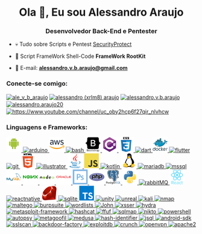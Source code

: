 <h1 align="center">Ola 👋, Eu sou Alessandro Araujo</h1>
<h3 align="center">Desenvolvedor Back-End e Pentester</h3>

- 💀 Tudo sobre Scripts e Pentest [SecurityProtect](https://www.instagram.com/secprotect/)

- 📜 Script FrameWork Shell-Code **FrameWork RootKit**
- 📧 E-mail: **alessandro.v.b.araujo@gmail.com** 
<h3 align="left">Conecte-se comigo:</h3>
<p align="left">
  
<a href="https://twitter.com/ale_v_b_araujo" target="blank"><img align="center" src="https://raw.githubusercontent.com/rahuldkjain/github-profile-readme-generator/master/src/images/icons/Social/twitter.svg" alt="ale_v_b_araujo" height="30" width="40" /></a>
<a href="https://linkedin.com/in/alessandro (xrlm8) araujo" target="blank"><img align="center" src="https://raw.githubusercontent.com/rahuldkjain/github-profile-readme-generator/master/src/images/icons/Social/linked-in-alt.svg" alt="alessandro (xrlm8) araujo" height="30" width="40" /></a>
<a href="https://fb.com/alessandro.v.b.araujo" target="blank"><img align="center" src="https://raw.githubusercontent.com/rahuldkjain/github-profile-readme-generator/master/src/images/icons/Social/facebook.svg" alt="alessandro.v.b.araujo" height="30" width="40" /></a>
<a href="https://instagram.com/alessandro.araujo20" target="blank"><img align="center" src="https://raw.githubusercontent.com/rahuldkjain/github-profile-readme-generator/master/src/images/icons/Social/instagram.svg" alt="alessandro.araujo20" height="30" width="40" /></a>
<a href="https://www.youtube.com/c/https://www.youtube.com/channel/uc_oby2hcp6f27qir_nlvhcw" target="blank"><img align="center" src="https://raw.githubusercontent.com/rahuldkjain/github-profile-readme-generator/master/src/images/icons/Social/youtube.svg" alt="https://www.youtube.com/channel/uc_oby2hcp6f27qir_nlvhcw" height="30" width="40" /></a>
</p>

<h3 align="left">Linguagens e Frameworks:</h3>
<p align="left"> <a href="https://developer.android.com" target="_blank" rel="noreferrer"> <img src="https://raw.githubusercontent.com/devicons/devicon/master/icons/android/android-original-wordmark.svg" alt="android" width="40" height="40"/> </a> <a href="https://www.arduino.cc/" target="_blank" rel="noreferrer"> <img src="https://cdn.worldvectorlogo.com/logos/arduino-1.svg" alt="arduino" width="40" height="40"/> </a> <a href="https://aws.amazon.com" target="_blank" rel="noreferrer"> <img src="https://raw.githubusercontent.com/devicons/devicon/master/icons/amazonwebservices/amazonwebservices-original-wordmark.svg" alt="aws" width="40" height="40"/> </a> <a href="https://www.gnu.org/software/bash/" target="_blank" rel="noreferrer"> <img src="https://www.vectorlogo.zone/logos/gnu_bash/gnu_bash-icon.svg" alt="bash" width="40" height="40"/> </a> <a href="https://getbootstrap.com" target="_blank" rel="noreferrer"> <img src="https://raw.githubusercontent.com/devicons/devicon/master/icons/bootstrap/bootstrap-plain-wordmark.svg" alt="bootstrap" width="40" height="40"/> </a> <a href="https://www.w3schools.com/cs/" target="_blank" rel="noreferrer"> <img src="https://raw.githubusercontent.com/devicons/devicon/master/icons/csharp/csharp-original.svg" alt="csharp" width="40" height="40"/> </a> <a href="https://www.w3schools.com/css/" target="_blank" rel="noreferrer"> <img src="https://raw.githubusercontent.com/devicons/devicon/master/icons/css3/css3-original-wordmark.svg" alt="css3" width="40" height="40"/> </a> <a href="https://dart.dev" target="_blank" rel="noreferrer"> <img src="https://www.vectorlogo.zone/logos/dartlang/dartlang-icon.svg" alt="dart" width="40" height="40"/> </a> <a href="https://www.docker.com/" target="_blank" rel="noreferrer"> <img src="https://raw.githubusercontent.com/devicons/devicon/master/icons/docker/docker-original-wordmark.svg" alt="docker" width="40" height="40"/> </a> <a href="https://flutter.dev" target="_blank" rel="noreferrer"> <img src="https://www.vectorlogo.zone/logos/flutterio/flutterio-icon.svg" alt="flutter" width="40" height="40"/> </a> <a href="https://git-scm.com/" target="_blank" rel="noreferrer"> <img src="https://www.vectorlogo.zone/logos/git-scm/git-scm-icon.svg" alt="git" width="40" height="40"/> </a> <a href="https://www.w3.org/html/" target="_blank" rel="noreferrer"> <img src="https://raw.githubusercontent.com/devicons/devicon/master/icons/html5/html5-original-wordmark.svg" alt="html5" width="40" height="40"/> </a> <a href="https://www.adobe.com/in/products/illustrator.html" target="_blank" rel="noreferrer"> <img src="https://www.vectorlogo.zone/logos/adobe_illustrator/adobe_illustrator-icon.svg" alt="illustrator" width="40" height="40"/> </a> <a href="https://www.java.com" target="_blank" rel="noreferrer"> <img src="https://raw.githubusercontent.com/devicons/devicon/master/icons/java/java-original.svg" alt="java" width="40" height="40"/> </a> <a href="https://developer.mozilla.org/en-US/docs/Web/JavaScript" target="_blank" rel="noreferrer"> <img src="https://raw.githubusercontent.com/devicons/devicon/master/icons/javascript/javascript-original.svg" alt="javascript" width="40" height="40"/> </a> <a href="https://kotlinlang.org" target="_blank" rel="noreferrer"> <img src="https://www.vectorlogo.zone/logos/kotlinlang/kotlinlang-icon.svg" alt="kotlin" width="40" height="40"/> </a> <a href="https://www.linux.org/" target="_blank" rel="noreferrer"> <img src="https://raw.githubusercontent.com/devicons/devicon/master/icons/linux/linux-original.svg" alt="linux" width="40" height="40"/> </a> <a href="https://mariadb.org/" target="_blank" rel="noreferrer"> <img src="https://www.vectorlogo.zone/logos/mariadb/mariadb-icon.svg" alt="mariadb" width="40" height="40"/> </a> <a href="https://www.microsoft.com/en-us/sql-server" target="_blank" rel="noreferrer"> <img src="https://www.svgrepo.com/show/303229/microsoft-sql-server-logo.svg" alt="mssql" width="40" height="40"/> </a> <a href="https://www.mysql.com/" target="_blank" rel="noreferrer"> <img src="https://raw.githubusercontent.com/devicons/devicon/master/icons/mysql/mysql-original-wordmark.svg" alt="mysql" width="40" height="40"/> </a> <a href="https://www.nginx.com" target="_blank" rel="noreferrer"> <img src="https://raw.githubusercontent.com/devicons/devicon/master/icons/nginx/nginx-original.svg" alt="nginx" width="40" height="40"/> </a> <a href="https://nodejs.org" target="_blank" rel="noreferrer"> <img src="https://raw.githubusercontent.com/devicons/devicon/master/icons/nodejs/nodejs-original-wordmark.svg" alt="nodejs" width="40" height="40"/> </a> <a href="https://www.oracle.com/" target="_blank" rel="noreferrer"> <img src="https://raw.githubusercontent.com/devicons/devicon/master/icons/oracle/oracle-original.svg" alt="oracle" width="40" height="40"/> </a> <a href="https://www.photoshop.com/en" target="_blank" rel="noreferrer"> <img src="https://raw.githubusercontent.com/devicons/devicon/master/icons/photoshop/photoshop-line.svg" alt="photoshop" width="40" height="40"/> </a> <a href="https://www.php.net" target="_blank" rel="noreferrer"> <img src="https://raw.githubusercontent.com/devicons/devicon/master/icons/php/php-original.svg" alt="php" width="40" height="40"/> </a> <a href="https://www.postgresql.org" target="_blank" rel="noreferrer"> <img src="https://raw.githubusercontent.com/devicons/devicon/master/icons/postgresql/postgresql-original-wordmark.svg" alt="postgresql" width="40" height="40"/> </a> <a href="https://www.python.org" target="_blank" rel="noreferrer"> <img src="https://raw.githubusercontent.com/devicons/devicon/master/icons/python/python-original.svg" alt="python" width="40" height="40"/> </a> <a href="https://www.rabbitmq.com" target="_blank" rel="noreferrer"> <img src="https://www.vectorlogo.zone/logos/rabbitmq/rabbitmq-icon.svg" alt="rabbitMQ" width="40" height="40"/> </a> <a href="https://reactjs.org/" target="_blank" rel="noreferrer"> <img src="https://raw.githubusercontent.com/devicons/devicon/master/icons/react/react-original-wordmark.svg" alt="react" width="40" height="40"/> </a> <a href="https://reactnative.dev/" target="_blank" rel="noreferrer"> <img src="https://reactnative.dev/img/header_logo.svg" alt="reactnative" width="40" height="40"/> </a> <a href="https://www.ruby-lang.org/en/" target="_blank" rel="noreferrer"> <img src="https://raw.githubusercontent.com/devicons/devicon/master/icons/ruby/ruby-original.svg" alt="ruby" width="40" height="40"/> </a> <a href="https://www.sqlite.org/" target="_blank" rel="noreferrer"> <img src="https://www.vectorlogo.zone/logos/sqlite/sqlite-icon.svg" alt="sqlite" width="40" height="40"/> </a> <a href="https://www.typescriptlang.org/" target="_blank" rel="noreferrer"> <img src="https://raw.githubusercontent.com/devicons/devicon/master/icons/typescript/typescript-original.svg" alt="typescript" width="40" height="40"/> </a> <a href="https://unity.com/" target="_blank" rel="noreferrer"> <img src="https://www.vectorlogo.zone/logos/unity3d/unity3d-icon.svg" alt="unity" width="40" height="40"/> </a> <a href="https://unrealengine.com/" target="_blank" rel="noreferrer"> <img src="https://raw.githubusercontent.com/kenangundogan/fontisto/036b7eca71aab1bef8e6a0518f7329f13ed62f6b/icons/svg/brand/unreal-engine.svg" alt="unreal" width="40" height="40"/> </a> 
<a href="https://www.kali.org/" target="_blank" rel="noreferrer"> <img src="https://www.kali.org/images/kali-logo.svg" alt="kali" width="40" height="40"/> </a> 
<a href="https://nmap.org/" target="_blank" rel="noreferrer"> <img src="https://www.kali.org/tools/nmap/images/nmap-logo.svg" alt="nmap" width="40" height="40"/> </a> 
<a href="https://www.maltego.com/" target="_blank" rel="noreferrer"> <img src="https://www.kali.org/tools/maltego/images/maltego-logo.svg" alt="maltego" width="40" height="40"/> </a> 
<a href="https://portswigger.net/" target="_blank" rel="noreferrer"> <img src="https://www.kali.org/tools/burpsuite/images/burpsuite-logo.svg" alt="burpsuite" width="40" height="40"/> </a> 
<a href="https://www.kali.org/tools/wordlists/" target="_blank" rel="noreferrer"> <img src="https://www.kali.org/tools/wordlists/images/wordlists-logo.svg" alt="wordlists" width="40" height="40"/> </a> 
<a href="https://www.kali.org/tools/john/#john-data" target="_blank" rel="noreferrer"> <img src="https://www.kali.org/tools/john/images/john-logo.svg" alt="John" width="40" height="40"/> </a> 
<a href="https://xsser.03c8.net/" target="_blank" rel="noreferrer"> <img src="https://xsser.03c8.net/xsser/xsser.png" alt="xsser" width="40" height="40"/> </a> 
<a href="https://www.kali.org/tools/hydra" target="_blank" rel="noreferrer"> <img src="https://www.kali.org/tools/hydra/images/hydra-logo.svg" alt="hydra" width="40" height="40"/> </a> 
<a href="https://www.metasploit.com/" target="_blank" rel="noreferrer"> <img src="https://www.kali.org/tools/metasploit-framework/images/metasploit-framework-logo.svg" alt="metasploit-framework" width="40" height="40"/> </a> 
<a href="https://hashcat.net/hashcat/" target="_blank" rel="noreferrer"> <img src="https://www.kali.org/tools/hashcat/images/hashcat-logo.svg" alt="hashcat" width="40" height="40"/> </a> 
<a href="https://github.com/ffuf/ffuf" target="_blank" rel="noreferrer"> <img src="https://www.kali.org/tools/ffuf/images/ffuf-logo.svg" alt="ffuf" width="40" height="40"/> </a> 
<a href="https://sqlmap.org/" target="_blank" rel="noreferrer"> <img src="https://www.kali.org/tools/sqlmap/images/sqlmap-logo.svg" alt="sqlmap" width="40" height="40"/> </a> 
<a href="https://github.com/sullo/nikto" target="_blank" rel="noreferrer"> <img src="https://www.kali.org/tools/nikto/images/nikto-logo.svg" alt="nikto" width="40" height="40"/> </a> 
<a href="https://microsoft.com/powershell" target="_blank" rel="noreferrer"> <img src="https://www.kali.org/tools/powershell/images/powershell-logo.svg" alt="powershell" width="40" height="40"/> </a> 
<a href="https://www.sleuthkit.org/autopsy/" target="_blank" rel="noreferrer"> <img src="https://www.kali.org/tools/autopsy/images/autopsy-logo.svg" alt="autopsy" width="40" height="40"/> </a> 
<a href="https://github.com/opsdisk/metagoofil" target="_blank" rel="noreferrer"> <img src="https://www.kali.org/tools/metagoofil/images/metagoofil-logo.svg" alt="metagoofil" width="40" height="40"/> </a> 
<a href="http://foofus.net/?page_id=51" target="_blank" rel="noreferrer"> <img src="https://www.kali.org/tools/medusa/images/medusa-logo.svg" alt="medusa" width="40" height="40"/> </a> 
<a href="https://github.com/blackploit/hash-identifier" target="_blank" rel="noreferrer"> <img src="https://www.kali.org/tools/hash-identifier/images/hash-identifier-logo.svg" alt="hash-identifier" width="40" height="40"/> </a> 
<a href="https://github.com/ron190/jsql-injection" target="_blank" rel="noreferrer"> <img src="https://www.kali.org/tools/jsql/images/jsql-logo.svg" alt="jsql" width="40" height="40"/> </a> 
<a href="https://developer.android.com/index.html" target="_blank" rel="noreferrer"> <img src="https://www.kali.org/tools/android-sdk/images/android-sdk-logo.svg" alt="android-sdk" width="40" height="40"/> </a> 
<a href="https://github.com/rbsec/sslscan" target="_blank" rel="noreferrer"> <img src="https://www.kali.org/tools/sslscan/images/sslscan-logo.svg" alt="sslscan" width="40" height="40"/> </a> 
<a href="https://github.com/secretsquirrel/the-backdoor-factory" target="_blank" rel="noreferrer"> <img src="https://www.kali.org/tools/backdoor-factory/images/backdoor-factory-logo.svg" alt="backdoor-factory" width="40" height="40"/> </a> 
<a href="https://www.exploit-db.com/" target="_blank" rel="noreferrer"> <img src="https://www.kali.org/tools/exploitdb/images/exploitdb-logo.svg" alt="exploitdb" width="40" height="40"/> </a>
<a href="https://www.kali.org/tools/crunch/" target="_blank" rel="noreferrer"> <img src="https://www.kali.org/tools/crunch/images/crunch-logo.svg" alt="crunch" width="40" height="40"/> </a>
<a href="https://openvpn.net/" target="_blank" rel="noreferrer"> <img src="https://www.kali.org/images/kali-tools-icon-missing.svg" alt="openvpn" width="40" height="40"/> </a> 
<a href="https://httpd.apache.org/" target="_blank" rel="noreferrer"> <img src="https://www.kali.org/images/kali-tools-icon-missing.svg" alt="apache2" width="40" height="40"/> </a> 
</p>
